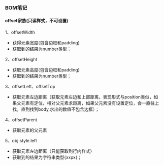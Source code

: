 ### BOM笔记

#### offset家族(只读样式，不可设置)

1、offsetWidth

  * 获得元素宽度(包含边框和padding)
  * 获取到的结果为number类型；

2、offsetHeight

  * 获取元素高度(包含边框和padding)
  * 获取到的结果为number类型；

3、offsetLeft、offsetTop

  * 获取元素左边距离（获取元素左边和上部距离，表现形式与position类似，如果父元素有定位，相对父元素求距离，如果父元素没有设置定位，会一直往上找，直到找到body,求出的数值不包含边框）；

4、offsetParent

  * 获取元素的父元素

5、obj.style.left

  * 获取元素左边距离（只能获取到行内样式）
  * 获取到的结果为字符串类型{xxpx}；
